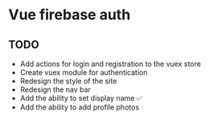 # Vue firebase auth

## TODO

-  Add actions for login and registration to the vuex store 
-  Create vuex module for authentication
-  Redesign the style of the site
-  Redesign the nav bar
-  Add the ability to set display name ✅
-  Add the ability to add profile photos
